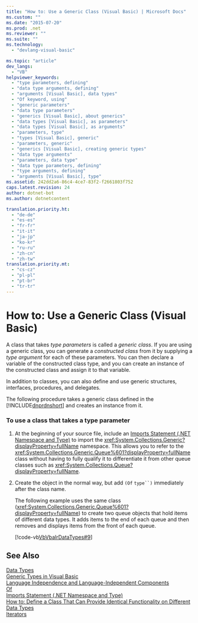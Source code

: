 ```yaml
---
title: "How to: Use a Generic Class (Visual Basic) | Microsoft Docs"
ms.custom: ""
ms.date: "2015-07-20"
ms.prod: .net
ms.reviewer: ""
ms.suite: ""
ms.technology: 
  - "devlang-visual-basic"

ms.topic: "article"
dev_langs: 
  - "VB"
helpviewer_keywords: 
  - "type parameters, defining"
  - "data type arguments, defining"
  - "arguments [Visual Basic], data types"
  - "Of keyword, using"
  - "generic parameters"
  - "data type parameters"
  - "generics [Visual Basic], about generics"
  - "data types [Visual Basic], as parameters"
  - "data types [Visual Basic], as arguments"
  - "parameters, type"
  - "types [Visual Basic], generic"
  - "parameters, generic"
  - "generics [Visual Basic], creating generic types"
  - "data type arguments"
  - "parameters, data type"
  - "data type parameters, defining"
  - "type arguments, defining"
  - "arguments [Visual Basic], type"
ms.assetid: 242dd2a6-86c4-4ce7-83f2-f2661803f752
caps.latest.revision: 24
author: dotnet-bot
ms.author: dotnetcontent

translation.priority.ht: 
  - "de-de"
  - "es-es"
  - "fr-fr"
  - "it-it"
  - "ja-jp"
  - "ko-kr"
  - "ru-ru"
  - "zh-cn"
  - "zh-tw"
translation.priority.mt: 
  - "cs-cz"
  - "pl-pl"
  - "pt-br"
  - "tr-tr"
---
```

# How to: Use a Generic Class (Visual Basic)
A class that takes *type parameters* is called a *generic class*. If you are using a generic class, you can generate a *constructed class* from it by supplying a *type argument* for each of these parameters. You can then declare a variable of the constructed class type, and you can create an instance of the constructed class and assign it to that variable.  
  
 In addition to classes, you can also define and use generic structures, interfaces, procedures, and delegates.  
  
 The following procedure takes a generic class defined in the [!INCLUDE[dnprdnshort](~/includes/dnprdnshort-md.md)] and creates an instance from it.  
  
### To use a class that takes a type parameter  
  
1.  At the beginning of your source file, include an [Imports Statement (.NET Namespace and Type)](../../../../visual-basic/language-reference/statements/imports-statement-net-namespace-and-type.md) to import the <xref:System.Collections.Generic?displayProperty=fullName> namespace. This allows you to refer to the <xref:System.Collections.Generic.Queue%601?displayProperty=fullName> class without having to fully qualify it to differentiate it from other queue classes such as <xref:System.Collections.Queue?displayProperty=fullName>.  
  
2.  Create the object in the normal way, but add `(Of` `type``)` immediately after the class name.  
  
     The following example uses the same class (<xref:System.Collections.Generic.Queue%601?displayProperty=fullName>) to create two queue objects that hold items of different data types. It adds items to the end of each queue and then removes and displays items from the front of each queue.  
  
     [!code-vb[VbVbalrDataTypes#9](../../../../visual-basic/language-reference/data-types/codesnippet/VisualBasic/how-to-use-a-generic-class_1.vb)]  
  
## See Also  
 [Data Types](../../../../visual-basic/programming-guide/language-features/data-types/index.md)   
 [Generic Types in Visual Basic](../../../../visual-basic/programming-guide/language-features/data-types/generic-types.md)   
 [Language Independence and Language-Independent Components](https://msdn.microsoft.com/library/12a7a7h3)   
 [Of](../../../../visual-basic/language-reference/statements/of-clause.md)   
 [Imports Statement (.NET Namespace and Type)](../../../../visual-basic/language-reference/statements/imports-statement-net-namespace-and-type.md)   
 [How to: Define a Class That Can Provide Identical Functionality on Different Data Types](../../../../visual-basic/programming-guide/language-features/data-types/how-to-define-a-class-that-can-provide-identical-functionality.md)   
 [Iterators](http://msdn.microsoft.com/library/f45331db-d595-46ec-9142-551d3d1eb1a7)